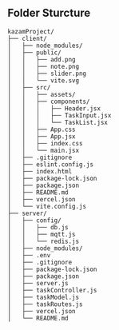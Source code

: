 



## Folder Sturcture 
    kazamProject/
    ├── client/
    │   ├── node_modules/
    │   ├── public/
    │   │   ├── add.png
    │   │   ├── note.png
    │   │   ├── slider.png
    │   │   └── vite.svg
    │   ├── src/
    │   │   ├── assets/
    │   │   ├── components/
    │   │   │   ├── Header.jsx
    │   │   │   ├── TaskInput.jsx
    │   │   │   └── TaskList.jsx
    │   │   ├── App.css
    │   │   ├── App.jsx
    │   │   ├── index.css
    │   │   └── main.jsx
    │   ├── .gitignore
    │   ├── eslint.config.js
    │   ├── index.html
    │   ├── package-lock.json
    │   ├── package.json
    │   ├── README.md
    │   ├── vercel.json
    │   └── vite.config.js
    ├── server/
    │   ├── config/
    │   │   ├── db.js
    │   │   ├── mqtt.js
    │   │   └── redis.js
    │   ├── node_modules/
    │   ├── .env
    │   ├── .gitignore
    │   ├── package-lock.json
    │   ├── package.json
    │   ├── server.js
    │   ├── taskController.js
    │   ├── taskModel.js
    │   ├── taskRoutes.js
    │   ├── vercel.json
    │   └── README.md
